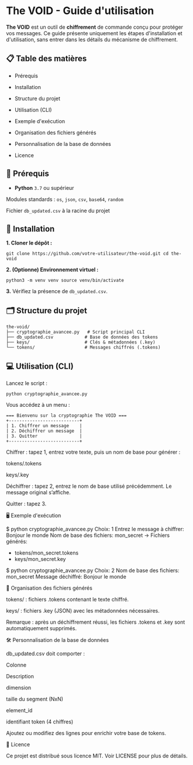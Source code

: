 # The VOID - Guide d'utilisation
**The VOID** est un outil de **chiffrement** de commande conçu pour protéger vos messages. Ce guide présente uniquement les étapes d'installation et d'utilisation, sans entrer dans les détails du mécanisme de chiffrement.

## 📋 Table des matières

- Prérequis

- Installation

- Structure du projet

- Utilisation (CLI)

- Exemple d'exécution

- Organisation des fichiers générés

- Personnalisation de la base de données

- Licence

## 🔧 Prérequis

- **Python** `3.7` ou supérieur

Modules standards : `os`, `json`, `csv`, `base64`, `random`

Fichier `db_updated.csv` à la racine du projet

## 🚀 Installation

**1. Cloner le dépôt :**

`git clone https://github.com/votre-utilisateur/the-void.git
cd the-void`

**2. (Optionne) Environnement virtuel :**

`python3 -m venv venv
source venv/bin/activate`

**3.** Vérifiez la présence de `db_updated.csv`.

## 🗂 Structure du projet
```
the-void/
├── cryptographie_avancee.py   # Script principal CLI
├── db_updated.csv            # Base de données des tokens
├── keys/                     # Clés & métadonnées (.key)
└── tokens/                   # Messages chiffrés (.tokens)
```
## 💻 Utilisation (CLI)

Lancez le script :

`python cryptographie_avancee.py`

Vous accédez à un menu :

```
=== Bienvenu sur la cryptographie The VOID ===
+---------------------------+
| 1. Chiffrer un message    |
| 2. Déchiffrer un message  |
| 3. Quitter                |
+---------------------------+
```

Chiffrer : tapez 1, entrez votre texte, puis un nom de base pour générer :

tokens/<nom>.tokens

keys/<nom>.key

Déchiffrer : tapez 2, entrez le nom de base utilisé précédemment. Le message original s’affiche.

Quitter : tapez 3.

🖥 Exemple d'exécution

$ python cryptographie_avancee.py
Choix: 1
Entrez le message à chiffrer: Bonjour le monde
Nom de base des fichiers: mon_secret
-> Fichiers générés:
   - tokens/mon_secret.tokens
   - keys/mon_secret.key

$ python cryptographie_avancee.py
Choix: 2
Nom de base des fichiers: mon_secret
Message déchiffré: Bonjour le monde

📂 Organisation des fichiers générés

tokens/ : fichiers .tokens contenant le texte chiffré.

keys/ : fichiers .key (JSON) avec les métadonnées nécessaires.

Remarque : après un déchiffrement réussi, les fichiers .tokens et .key sont automatiquement supprimés.

🛠 Personnalisation de la base de données

db_updated.csv doit comporter :

Colonne

Description

dimension

taille du segment (NxN)

element_id

identifiant token (4 chiffres)

Ajoutez ou modifiez des lignes pour enrichir votre base de tokens.

📜 Licence

Ce projet est distribué sous licence MIT. Voir LICENSE pour plus de détails.

